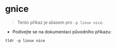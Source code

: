 # gnice

> Tento příkaz je aliasem pro `-p linux nice`.

- Podívejte se na dokumentaci původního příkazu:

`tldr -p linux nice`

